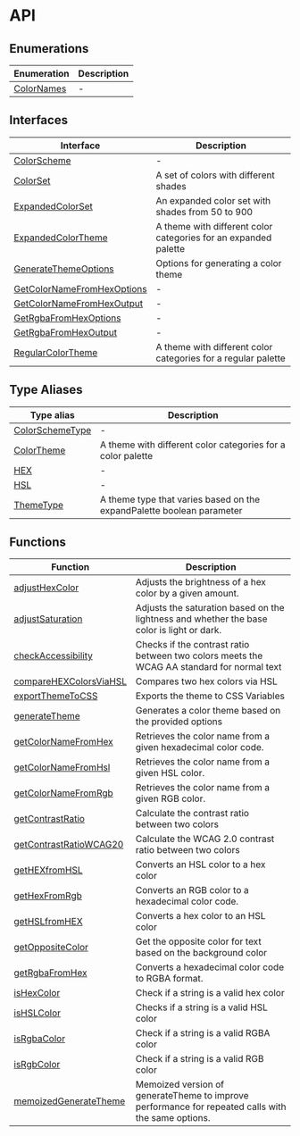 # API

## Enumerations

| Enumeration | Description |
| ------ | ------ |
| [ColorNames](enumerations/ColorNames.md) | - |

## Interfaces

| Interface | Description |
| ------ | ------ |
| [ColorScheme](interfaces/ColorScheme.md) | - |
| [ColorSet](interfaces/ColorSet.md) | A set of colors with different shades |
| [ExpandedColorSet](interfaces/ExpandedColorSet.md) | An expanded color set with shades from 50 to 900 |
| [ExpandedColorTheme](interfaces/ExpandedColorTheme.md) | A theme with different color categories for an expanded palette |
| [GenerateThemeOptions](interfaces/GenerateThemeOptions.md) | Options for generating a color theme |
| [GetColorNameFromHexOptions](interfaces/GetColorNameFromHexOptions.md) | - |
| [GetColorNameFromHexOutput](interfaces/GetColorNameFromHexOutput.md) | - |
| [GetRgbaFromHexOptions](interfaces/GetRgbaFromHexOptions.md) | - |
| [GetRgbaFromHexOutput](interfaces/GetRgbaFromHexOutput.md) | - |
| [RegularColorTheme](interfaces/RegularColorTheme.md) | A theme with different color categories for a regular palette |

## Type Aliases

| Type alias | Description |
| ------ | ------ |
| [ColorSchemeType](type-aliases/ColorSchemeType.md) | - |
| [ColorTheme](type-aliases/ColorTheme.md) | A theme with different color categories for a color palette |
| [HEX](type-aliases/HEX.md) | - |
| [HSL](type-aliases/HSL.md) | - |
| [ThemeType](type-aliases/ThemeType.md) | A theme type that varies based on the expandPalette boolean parameter |

## Functions

| Function | Description |
| ------ | ------ |
| [adjustHexColor](functions/adjustHexColor.md) | Adjusts the brightness of a hex color by a given amount. |
| [adjustSaturation](functions/adjustSaturation.md) | Adjusts the saturation based on the lightness and whether the base color is light or dark. |
| [checkAccessibility](functions/checkAccessibility.md) | Checks if the contrast ratio between two colors meets the WCAG AA standard for normal text |
| [compareHEXColorsViaHSL](functions/compareHEXColorsViaHSL.md) | Compares two hex colors via HSL |
| [exportThemeToCSS](functions/exportThemeToCSS.md) | Exports the theme to CSS Variables |
| [generateTheme](functions/generateTheme.md) | Generates a color theme based on the provided options |
| [getColorNameFromHex](functions/getColorNameFromHex.md) | Retrieves the color name from a given hexadecimal color code. |
| [getColorNameFromHsl](functions/getColorNameFromHsl.md) | Retrieves the color name from a given HSL color. |
| [getColorNameFromRgb](functions/getColorNameFromRgb.md) | Retrieves the color name from a given RGB color. |
| [getContrastRatio](functions/getContrastRatio.md) | Calculate the contrast ratio between two colors |
| [getContrastRatioWCAG20](functions/getContrastRatioWCAG20.md) | Calculate the WCAG 2.0 contrast ratio between two colors |
| [getHEXfromHSL](functions/getHEXfromHSL.md) | Converts an HSL color to a hex color |
| [getHexFromRgb](functions/getHexFromRgb.md) | Converts an RGB color to a hexadecimal color code. |
| [getHSLfromHEX](functions/getHSLfromHEX.md) | Converts a hex color to an HSL color |
| [getOppositeColor](functions/getOppositeColor.md) | Get the opposite color for text based on the background color |
| [getRgbaFromHex](functions/getRgbaFromHex.md) | Converts a hexadecimal color code to RGBA format. |
| [isHexColor](functions/isHexColor.md) | Check if a string is a valid hex color |
| [isHSLColor](functions/isHSLColor.md) | Checks if a string is a valid HSL color |
| [isRgbaColor](functions/isRgbaColor.md) | Check if a string is a valid RGBA color |
| [isRgbColor](functions/isRgbColor.md) | Check if a string is a valid RGB color |
| [memoizedGenerateTheme](functions/memoizedGenerateTheme.md) | Memoized version of generateTheme to improve performance for repeated calls with the same options. |
